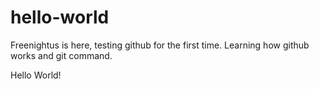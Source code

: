 # hello-world



Freenightus is here, testing github for the first time.
Learning how github works and git command.

Hello World!
